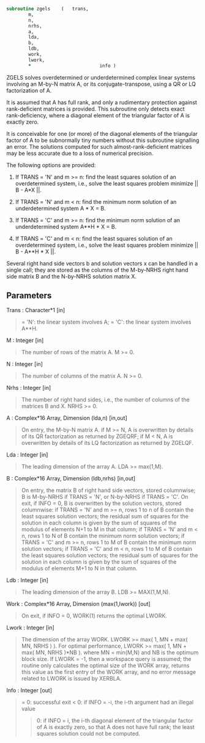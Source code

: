 ```fortran
subroutine zgels	(	trans,
		m,
		n,
		nrhs,
		a,
		lda,
		b,
		ldb,
		work,
		lwork,
		*                         info )
```

 ZGELS solves overdetermined or underdetermined complex linear systems
 involving an M-by-N matrix A, or its conjugate-transpose, using a QR
 or LQ factorization of A.

 It is assumed that A has full rank, and only a rudimentary protection
 against rank-deficient matrices is provided. This subroutine only detects
 exact rank-deficiency, where a diagonal element of the triangular factor
 of A is exactly zero.

 It is conceivable for one (or more) of the diagonal elements of the triangular
 factor of A to be subnormally tiny numbers without this subroutine signalling
 an error. The solutions computed for such almost-rank-deficient matrices may
 be less accurate due to a loss of numerical precision.

 The following options are provided:

 1. If TRANS = 'N' and m >= n:  find the least squares solution of
    an overdetermined system, i.e., solve the least squares problem
                 minimize || B - A*X ||.

 2. If TRANS = 'N' and m < n:  find the minimum norm solution of
    an underdetermined system A * X = B.

 3. If TRANS = 'C' and m >= n:  find the minimum norm solution of
    an underdetermined system A**H * X = B.

 4. If TRANS = 'C' and m < n:  find the least squares solution of
    an overdetermined system, i.e., solve the least squares problem
                 minimize || B - A**H * X ||.

 Several right hand side vectors b and solution vectors x can be
 handled in a single call; they are stored as the columns of the
 M-by-NRHS right hand side matrix B and the N-by-NRHS solution
 matrix X.

## Parameters
Trans : Character*1 [in]
> = 'N': the linear system involves A;
> = 'C': the linear system involves A**H.

M : Integer [in]
> The number of rows of the matrix A.  M >= 0.

N : Integer [in]
> The number of columns of the matrix A.  N >= 0.

Nrhs : Integer [in]
> The number of right hand sides, i.e., the number of
> columns of the matrices B and X. NRHS >= 0.

A : Complex*16 Array, Dimension (lda,n) [in,out]
> On entry, the M-by-N matrix A.
> if M >= N, A is overwritten by details of its QR
> factorization as returned by ZGEQRF;
> if M <  N, A is overwritten by details of its LQ
> factorization as returned by ZGELQF.

Lda : Integer [in]
> The leading dimension of the array A.  LDA >= max(1,M).

B : Complex*16 Array, Dimension (ldb,nrhs) [in,out]
> On entry, the matrix B of right hand side vectors, stored
> columnwise; B is M-by-NRHS if TRANS = 'N', or N-by-NRHS
> if TRANS = 'C'.
> On exit, if INFO = 0, B is overwritten by the solution
> vectors, stored columnwise:
> if TRANS = 'N' and m >= n, rows 1 to n of B contain the least
> squares solution vectors; the residual sum of squares for the
> solution in each column is given by the sum of squares of the
> modulus of elements N+1 to M in that column;
> if TRANS = 'N' and m < n, rows 1 to N of B contain the
> minimum norm solution vectors;
> if TRANS = 'C' and m >= n, rows 1 to M of B contain the
> minimum norm solution vectors;
> if TRANS = 'C' and m < n, rows 1 to M of B contain the
> least squares solution vectors; the residual sum of squares
> for the solution in each column is given by the sum of
> squares of the modulus of elements M+1 to N in that column.

Ldb : Integer [in]
> The leading dimension of the array B. LDB >= MAX(1,M,N).

Work : Complex*16 Array, Dimension (max(1,lwork)) [out]
> On exit, if INFO = 0, WORK(1) returns the optimal LWORK.

Lwork : Integer [in]
> The dimension of the array WORK.
> LWORK >= max( 1, MN + max( MN, NRHS ) ).
> For optimal performance,
> LWORK >= max( 1, MN + max( MN, NRHS )*NB ).
> where MN = min(M,N) and NB is the optimum block size.
> If LWORK = -1, then a workspace query is assumed; the routine
> only calculates the optimal size of the WORK array, returns
> this value as the first entry of the WORK array, and no error
> message related to LWORK is issued by XERBLA.

Info : Integer [out]
> = 0:  successful exit
> < 0:  if INFO = -i, the i-th argument had an illegal value
> > 0:  if INFO =  i, the i-th diagonal element of the
> triangular factor of A is exactly zero, so that A does not have
> full rank; the least squares solution could not be
> computed.

